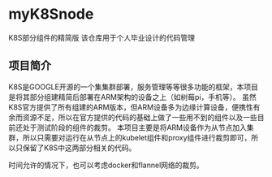 # myK8Snode
K8S部分组件的精简版
该仓库用于个人毕业设计的代码管理
## 项目简介
K8S是GOOGLE开源的一个集集群部署，服务管理等等很多功能的框架，本项目是将其部分组建精简后部署在ARM架构的设备之上（如树莓pi，手机等）。
虽然K8S官方提供了所有组建的ARM版本，但ARM设备多为边缘计算设备，便携性有余而资源不足，所以在官方提供的代码的基础上做了一些用不到的组件以及一些目前还处于测试阶段的组件的裁剪。
本项目主要是将ARM设备作为从节点加入集群，所以只需要对运行在从节点上的kubelet组件和proxy组件进行裁剪即可，所以只保留了K8S中这两部分相关的代码。

时间允许的情况下，也可以考虑docker和flannel网络的裁剪。

